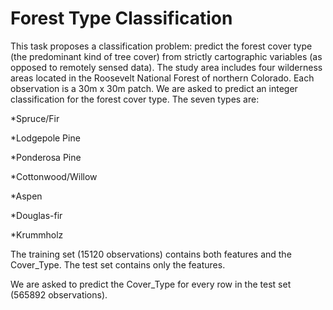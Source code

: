 # Forest Type Classification

This task proposes a classification problem: predict the forest cover type (the predominant kind of tree cover) from strictly cartographic variables (as opposed to remotely sensed data). The study area includes four wilderness areas located in the Roosevelt National Forest of northern Colorado. Each observation is a 30m x 30m patch. We are asked to predict an integer classification for the forest cover type. The seven types are:

*Spruce/Fir

*Lodgepole Pine

*Ponderosa Pine

*Cottonwood/Willow

*Aspen

*Douglas-fir

*Krummholz 

The training set (15120 observations) contains both features and the Cover_Type. The test set contains only the features.

We are asked to predict the Cover_Type for every row in the test set (565892 observations).
